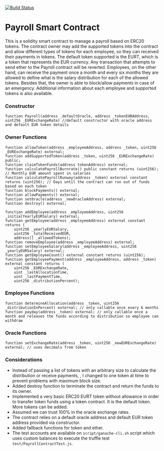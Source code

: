 [![Build Status](https://travis-ci.com/fforbeck/Payroll-SmartContract.svg?token=QwGVaghZwghs8qEgGeyu&branch=master)](https://travis-ci.com/fforbeck/Payroll-SmartContract)

# Payroll Smart Contract
This is a solidity smart contract to manage a payroll based on ERC20 tokens. The contract owner may
add the supported tokens into the contract and allow different types of tokens for each employee, so they can received their payments in tokens.
The default token supported is the EURT, which is a token that represents the EUR currency. Any transaction that attempts to send ether to the Payroll contract will be reverted.
Employees, on the other hand, can receive the payment once a month and every six months they are allowed to define what is the salary distribution for each of the allowed tokens.
Besides that, the owner is able to block/allow payments in case of an emergency. Additional information about each employee and supported tokens is also available.



### Constructor
```solidity
function Payroll(address _defaultOracle, address _tokenEURAddress, uint256 _EURExchangeRate) //default constructor with oracle address and default EUR token details
```

### Owner Functions
```solidity
function allowToken(address _employeeAddress, address _token, uint256 _EURExchangeRate) external;
function addSupportedToken(address _token, uint256 _EURExchangeRate) public;
function claimTokenFunds(address tokenAddress) external;
function calculatePayrollBurnrate() public constant returns (uint256); // Monthly EUR amount spent in salaries
function calculatePayrollRunway(address _token) external constant returns (uint256); // Days until the contract can run out of funds based on each token
function blockPayments() external;
function allowPayments() external;
function setOracle(address _newOracleAddress) external;
function destroy() external;

function addEmployee(address _employeeAddress, uint256 _initialYearlyEURSalary) external;
function getEmployee(address _employeeAddress) external constant returns (
    uint256 _yearlyEURSalary,
    uint256 _totalReceivedEUR,
    address[] _allowedTokens);
function removeEmployee(address _employeeAddress) external;
function setEmployeeSalary(address _employeeAddress, uint256 _yearlyEURSalary) external;
function getEmployeeCount() external constant returns (uint256);
function getEmployeePayment(address _employeeAddress, address _token) external constant returns (
    uint256 _EURExchangeRate,
    uint _lastAllocationTime,
    uint _lastPaymentTime,
    uint256 _distributionPercent);
```

### Employee Functions
```solidity
function determineAllocation(address _token, uint256 _distributionInPercent) external; // only callable once every 6 months
function payday(address _token) external; // only callable once a month and releases the funds according to distribution so employee can withdraw
```

### Oracle Functions
```solidity
function setExchangeRate(address _token, uint256 _newEURExchangeRate) external; // uses decimals from token
```

### Considerations
 - Instead of passing a list of tokens with an arbitrary size to calculate 
 the distribution or receive payments, 
, I changed to one token at time to prevent problems with maximum block size.
 - Added destroy function to terminate the contract and return the funds to its owner.
 - Implemented a very basic ERC20 EURT token without allowance in order to transfer token funds using
 a token contract. It is the default token. More tokens can be added.
 - Assumed we can trust 100% in the oracle exchange rates.
 - The contract relies on a default oracle address and default EUR token address provided via constructor.
 - Added fallback functions for token and ether.
 - The test accounts are available on `script/ganache-cli.sh` script which uses custom balances to 
 execute the truffle test `test/PayrollContractTest.js`.
